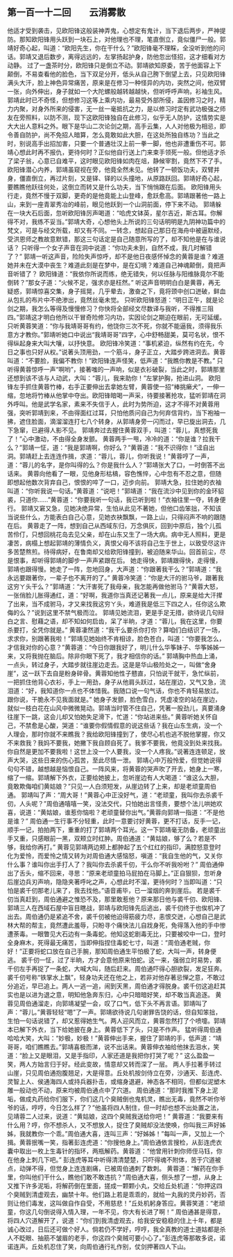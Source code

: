 ## 第一百一十二回　　云消雾散

他适才受到袭击，见欧阳锋这般装神弄鬼，心想定有鬼计，当下退后两步，严神提防。那知欧阳锋用头跃到一块石上，对他理也不理，笔直倒立，竟似僵尸一般。郭靖好奇心起，叫道：“欧阳先生，你在干什么？”欧阳锋毫不理睬，全没听到他的问话。郭靖又退后数步，离得远远的，左掌扬起护身，防他忽出怪招，这才细看对方动静。
过了一盏茶时分，欧阳锋只是倒立不动。郭靖欲知原委，苦于他面容上下颠倒，不易查看他的脸色，当下双足分开，低头从自己胯下倒望上去，只见欧阳锋满头大汗，脸上神色异常痛苦，原来是在修习一种怪异的内功，突然之间，他双臂一张，向外伸出，身子就如一个大陀螺般越转越越快，但听呼呼声响，衫袖生风。
郭靖此时已不奇怪，但想修习这等上乘内功，最易受外部所侵，盖因修习之时，精力内聚，对身外所来的侵害，无一丝一毫抵抗之力，是以修习时定有武功极强之师友在旁照料，以防不测，现下这欧阳锋独自在此修习，似乎无人防护，这情势实是大大出人意料之外。眼下是华山二次论剑之期，高手云集，人人对他极为相忌，即令善自防护，尚不免招人暗算，怎么竟敢如此大胆，在这处所独自练功？当此之时，别说高手出招加害，只要一个普通壮汉上前一拳一脚，他也非遭重伤不可。郭靖心想此时再不报仇，更待何时？正似他自行送上门来束手领死一般。但他适才杀了梁子翁，心意已自难平，这时眼见欧阳锋如肉在俎，静候宰割，竟然下不了手。
欧阳锋潜心内养，郭靖虽窥视在旁，他竟全然未见。他转了一顿饭功夫，双臂并身，僵直倒立，再过片刻，又是铎、铎的以头撞地，从原路跃回。郭靖好奇心起，要瞧瞧他跃往何处，这倒立而转又是什么功夫，当下悄悄跟在后面。
欧阳锋用头行走，竟然不慢于双脚，更奇的是他竟能上山登峰，愈跃愈高。郭靖跟著他一路上山，来到一座青翠秀冶的峰前，眼见他跃到一个山洞前面，停下来不动。
郭靖躲在一块大石后面，忽听欧阳锋厉声喝道：“哈虎文钵英，星尔吉近，斯古耳。你解得不对，我练不妥当。”郭靖大奇，心想他头上所说的三句话明明是九阴神功篇中的梵文，可是与经文所载，却又有不同。一转念，想起自己那日在海舟中被逼默经，受洪恩师之教故意默错，那这三句话定是自己随意所写的了，却不知他是在与谁说话？
只听得一个女子声音在洞中说道：“你功夫未到，自然不成，我几时解错了？”
郭靖一听这声音，险险失声惊呼，却不是他日夜感怀悼念的黄蓉是谁？难道她并未在大漠中丧生？难道此刻是在梦中，是在幻境？难道自己神魂颠倒，竟把声音听错了？
欧阳锋道：“我依你所说而练，绝无错失，何以任脉与阳维脉竟尔不能倒转？”那女子道：“火候不足，强求亦是枉然。”
听这声音明明白白是黄蓉，再无疑惑，郭靖惊喜交集，身子摇晃，几乎晕去，激奋之下，竟将颈中创口迸破，鲜血从包扎的布片中不绝渗出，竟然丝毫未觉。
只听欧阳锋怒道：“明日正午，就是论剑之期，我怎么等得及慢慢修习？你快将全部经文尽数译与我听，不得推三阻四。”郭靖这才明白他所以干冒奇险修习内功，实因论剑之期迫在眼前，无可延缓。
只听黄蓉笑道：“你与我靖哥哥有约，他饶你三次不死，你就不能逼我，须得我乐意方才教你。”郭靖听她口中说出“我靖哥哥”四字，心中舒畅甜美，莫可名状，恨不得纵起身来大叫大嚷，以抒快意。
欧阳锋冷笑道：“事机紧迫，纵然有约在先，今日之事也只好从权。”说著头顶用劲，一个筋斗，身子正立，大踏步跨进洞去。黄蓉叫道：“不要脸，我偏不教你！”欧阳锋连声怪笑，低声道：“我瞧你教是不教。”
只听得黄蓉惊呼一声“啊哟”，接著嗤的一声响，似是衣衫破裂，当此之时，郭靖那里还想到该不该与人动武，大叫：“蓉儿，我来助你！”左掌护胸，抢进山洞。
欧阳锋左手抓住黄蓉竹棒，右手正要伸出去拿她左臂，黄蓉使一招“棒挑癞犬”，一伸一缩，忽地将竹棒从他掌中夺出。欧阳锋暗喝一声采，待要接著抢攻，猛听郭靖在洞外呼叫。他是武学名家，素来不失信于人，此时为势所迫，这才不得不对黄蓉用强，突听郭靖到来，不由得面红过耳，只怕他质问自己为何弃信背约，当下袍袖一拂，遮住脸面，滴溜溜连打七八个转身，从郭靖身旁一闪而过，早已旋出洞去，几下急窜，已避得人影不见。
郭靖奔过去握住黄蓉双手，叫道：“蓉儿，真想死我了！”心中激动，不由得全身发颤。
黄蓉两手一甩，冷冷的道：“你是谁？拉我干么？”郭靖一怔，道：“我是郭靖啊，你好么？”黄蓉道：“我不识得你！”迳自出洞。郭靖赶上去连连作揖，求道：“蓉儿，蓉儿，你听我说！”黄蓉哼了一声，道：“蓉儿的名字，是你叫得的么？你是我什么人？”郭靖张大了口，一时倒答不出话来。
黄蓉向他看了一眼，见他身形枯槁，容色憔悴，心中忽有不忍之意，但随即想起他数次背弃自己，恨恨的啐了一口，迈步向前。
郭靖大急，拉住她的衣袖叫道：“你听我说一句话。”黄蓉道：“说吧！”郭靖道：“我在流沙中见到你的金环貂裘，只道你……”黄蓉道：“你要我听一句话，我已听到啦！”衣袖往里一夺，转身便行。
郭靖又窘又急，见她决绝异常，生怕从此见不著她，但他口齿笨拙，不知该当说些什么，方能表白自己心意，见她衣袂飘飘，一路上山，只得闷声不响的跟随在后。
黄蓉走了一阵，想到自己从西域东归，万念俱灰，回到中原后，独个儿孤苦伶仃，只想回桃花岛去见父亲，却在山东又生了一场大病。病中无人照料，更是凄苦，病榻上想起郭靖的薄情负义，真恨父母不该将自己生于世上，以致受尽这许多苦楚熬煎。待得病好，在鲁南却又给欧阳锋撞到，被迫随来华山。回首前尘，尽是恨事，却听得郭靖的脚步一声声紧跟在后。
她走得快，郭靖跟得快，走得慢，郭靖也跟得慢。她走了一阵，忽地回身，大声道：“你跟著我干么？”郭靖道：“我永远要跟著你，一辈子也不离开的了。”
黄蓉冷笑道：“你是大汗的驸马爷，跟著我这穷ㄚ头干么？”郭靖道：“大汗害死了我母亲，我怎能再做他驸马？”黄蓉大怒，一张俏脸儿胀得通红，道：“好啊，我道你当真还记著我一点儿，原来是给大汗撵了出来，当不成驸马，才又来找我这穷ㄚ头，难道我是低三下四之人，任你这么欺侮的么？”说到这里不禁气极而泣。
郭靖见她流泪，更是手足无措，欲待说几句辩白之言、慰藉之语，却不知如何启齿，呆了半晌，才道：“蓉儿，我在这里，你要杀要打，全凭你就是。”
黄蓉凄然道：“我干么要杀你打你？算咱们白结识了一场，求求你，别跟著我啦！”郭靖见她始终不肯相谅，脸色苍白，叫道：“你要我怎么，才信我对你的心意？”黄蓉道：“今日你跟我好了，明儿什么华筝妹子、华筝姊姊一来，又将我抛在脑后。除非你眼下死了，我才相信你的话。”
郭靖胸中热血上涌，一点头，转过身子，大踏步就往崖边走去。这是是华山极险处之一，叫做“舍身崖”，这一跃下去自是粉身碎骨。黄蓉知他性子戆直，只怕说干就干，急忙纵前，一把抓住他背心衣衫，手上一用劲，身子从他肩头跃过，站在崖边，又气又急，流泪道：“好，我知道你一点也不体惜我。我随口说一句气话，你也不肯轻易放过。跟你说，干脆永不见我面就是。”
她身子发颤，脸色雪白，凭虚凌空的站在崖边，就似一枝白花在山风中微微晃动。郭靖当时管不住自己，凭著一股劲儿，真要涌身往崖下一跳，这会儿却又怕她失足滑下，忙道：“你站进来些。”
黄蓉听她关怀自己，不禁愈是心酸，哭道：“谁要你假情假意的说这些话？我在山东生病，没一个人理会，那时你就不来瞧我？我给欧阳锋撞到了，使尽心机也逃不脱他掌握，你又不来救我？我妈不要我，她撇下我自顾自死了。我爹不要我，他竟没到处来找我。你自然是更加不要我啦！这世上没一个人要我，没一个人疼我。”说著连连顿足，放声大哭，这些日来的伤心孤苦，至此尽情一泄。
郭靖心中万般怜爱，但觉她说得句句不错，越想越是恼恨自己。一阵风来，将黄蓉的哭声吹了开去，她身上一寒，缩了一缩。郭靖解下外衣，正要给她披上，忽听崖边有人大喝道：“谁这么大胆，竟敢欺侮咱们黄姑娘？”只见一人白须短发，从崖边转了上来，却是老顽童周伯通。
郭靖叫了声：“周大哥！”黄蓉心中正没好气，道：“老顽童，我叫你去杀裘千仞，人头呢？”周伯通嘻嘻一笑，没法交代，只怕她出言怪责，要想个法儿哄她欢喜，说道：“黄姑娘，谁惹你恼啦？老顽童替你出气。”黄蓉向郭靖一指道：“不是他是谁？”
周伯通一生行事不分轻重，此时一意要讨好黄蓉，更不打话，反手一记，顺手一记，拍拍两下，重重的打了郭靖两个耳光。这一下郭靖毫无防备，老顽童出手又重，只感眼前一黑，双颊立时红肿。周伯通道：“黄姑娘，够了么？若是不够，我给你再打。”
黄蓉见郭靖两边颊上都肿起了五个红红的指印，满腔怒意登时化为爱怜，而爱怜之情又转为对周伯通大感恼怒，嗔道：“我自生他的气，又关你什么事？谁叫你出手打人了？我叫你去杀裘千仞，干么你不听我吩咐？”
周伯通伸出了舌头，缩不回来，寻思：“原来老顽童拍马屁拍在马脚上。”正自狠狈，忽听身后崖边兵刃声响，隐隐夹著呼叱之声，心想此时不溜，更待何时？当即叫道：“只怕是裘千仞那老儿来了，我去找他。”语音甫毕，已一溜烟的奔到崖后。
若是裘千仞当真赶到，周伯通避之惟恐不及，那里敢惹他？原来那日他与裘千仞、欧阳锋、郭靖三人在西域石屋中盲目瞎战，郭靖与欧阳锋先后逃出，裘千仞终于也俟机冲了出去。周伯通仍是紧追不舍，裘千仞被他迫得筋疲力尽，恚恨交迸，心想自己是武林大帮的帮主，竟然遭此羞辱，只盼寻个痛快法儿自戕身死，免得落入他的手中惨遭荼毒。一眼瞥见大石边有一条毒蛇。他知这蛇剧毒无比，只要被咬中一口，登时全身麻木，死得最无痛苦，当即伸指捏住毒蛇七寸，叫道：“周伯通老贼，你好！”正要将蛇口放在自己手腕，那知周伯通生平怕极了蛇，大叫一声，转身便逃。
裘千仞一怔，过了半晌，方才会意他原来怕蛇。这一来，强弱立时易势，裘千仞左手再捉了一条蛇，大喊大叫，随后赶来。周伯通吓得心胆欲裂，发足狂奔。裘千仞号称“铁掌水上飘”，轻身功夫还在他之上，若非对他存著忌惮之意，不敢过分追近，早已追上。两人一逃一追，闹到天黑，周伯通才得脱身。裘千仞这追赶其实也是以进为退之意，明知他急奔东归，心中只暗暗好笑，却不敢当真追逐。
黄蓉见周伯通溜走，向郭靖凝望一会，叹了口气，低下头不再言语。郭靖叫了声：“蓉儿。”黄蓉轻轻“嗯”了一声。郭靖欲待说几句谢罪告饶的话，但自知笨拙，生怕一句话说错了，却又惹得她生气。两人迎风而立，黄蓉忽然打了个喷嚏。郭靖本已解下外衣，当下给她披在身上。黄蓉低下了头，只是不作声。
猛听得周伯通哈哈大笑，大叫：“妙极，妙极！”黄蓉伸出手来，握住了郭靖的手，低声道：“靖哥哥，咱们瞧瞧去。”郭靖喜极而涕，说不出话来。黄蓉伸衣袖给他抹去泪水，笑道：“脸上又是眼泪，又是手指印，人家还道是我把你打哭了呢？”
这么盈盈一笑，两人方始言归于好。经此变故，情意却又转而深了一层。
两人手拉著手转过山崖，只见周伯通抱腹翘足，大是得意。丘处机按剑侍立在旁，沙通天、彭连虎、灵智上人、侯通海四人或持兵器扑击，或缩身退避，神态各不相同，但都似泥塑木雕一般动也不动，原来均被周伯通点中了穴道。
周伯通道：“那时我推下身上泥垢，做成丸药给你们服下，你们这几个臭贼倒也鬼机灵，瞧出无毒，竟然不听你爷爷的话，哼哼，今日怎么样了？”他虽将四人制住，但一时却也想不出处置之法，见靖蓉二人过来，说道：“黄姑娘，这四个臭贼我送给你吧！”
黄蓉道：“我要来有什么用？哼，你不想杀人，又不想放人，捉住了臭贼却没法使唤，你叫我三声好姊姊，我就教你一个乖。”周伯通大喜，连叫三声：“好姊姊！”每叫一声，又加上一个揖。黄蓉抿嘴一笑，指著彭连虎道：“你搜他身上。”周伯通依言搜检，从彭连虎衣囊中取出一枚上生毒针的指环，两瓶解药。黄蓉道：“他曾用针刺你师侄马钰，你在他身上刺几下吧。”
彭连虎等耳中听得清清楚楚，只吓得魂不附体，苦于穴道被点，动弹不得，但觉身上连连剧痛，已被周伯通刺了数刺。
黄蓉道：“解药在你手里，你叫他们干什么，瞧他们敢不敢违抗？”周伯通大喜，侧头想了一想，从身上又推下许多泥垢，将解药倒在里面，搓成一颗颗小丸，交给丘处机道：“你押这四个臭贼到清虚观去，幽禁十年。他们路上若是乖乖的，就给一丸我的灵丹妙药，否则让他们毒发，这叫做自作自受，不用慈悲！”丘处机躬身答应。黄蓉笑道：“老顽童，你这几句倒说得入情入理，一年不见，你大有长进了啊！”
周伯通甚是得意，将四人穴道解开了，说道：“你们到我清虚观去，给我安安稳稳的住上十年，都是诚心改过，日后还可做个好人。倘若仍不学好，哼哼，我全真教的道士道姑都是杀人不眨眼、抽筋不皱眉的老手，你这四个臭贼可要小心了。”彭连虎等那敢多说，诺诺连声。丘处机忍住了笑，向周伯通行礼作别，仗剑押著四人下山。